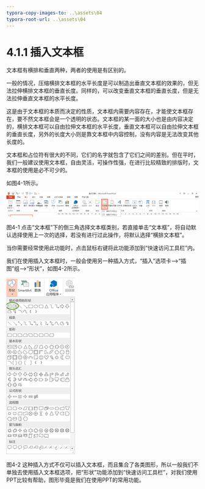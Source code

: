 ```yaml
---
typora-copy-images-to: ..\assets\04
typora-root-url: ..\assets\04
---
```


# 4.1.1  插入文本框

文本框有横排和垂直两种，两者的使用是有区别的。

一般的情况，压缩横排文本框的水平长度是可以制造出垂直文本框的效果的，但无法拉伸横排文本框的垂直长度。同样的，可以改变垂直文本框的垂直长度，但是无法拉伸垂直文本框的水平长度。

这是由于文本框的本质而决定的性质，文本框内需要内容存在，才能使文本框存在，要不然文本框会是一个透明的状态。文本框的某一面的大小也是由内容决定的，横排文本框可以自由拉伸文本框的水平长度，垂直文本框可以自由拉伸文本框的垂直长度，另外的长度大小则是靠文本框中内容控制，没有内容是无法改变其他长度的。

文本框和占位符有很大的不同，它们的名字就包含了它们之间的差别。但在平时，我们一般建议使用文本框，自由灵活，可操作性强，在进行比较精致的排版时，文本框的使用是必不可少的。

如图4-1所示。

![img](../../../.gitbook/assets/image001.png)

图4-1 点击“文本框”下的倒三角选择文本框类别，若直接单击“文本框”，将自动默认选择使用上一次的选择，若没有进行过此操作，将默认选择“横排文本框”。

当你需要经常使用此功能时，点击鼠标右键将此功能添加到“快速访问工具栏”内。

我们在使用插入文本框时，一般会使用另一种插入方式，“插入”选项卡——&gt;“插图”组——&gt;“形状”，如图4-2所示。

![img](../../../.gitbook/assets/image002%20%283%29.png)

图4-2 这种插入方式不仅可以插入文本框，而且集合了各类图形，所以一般我们不单独去使用插入文本框选项，把“形状”功能添加到“快速访问工具栏”，对我们使用PPT比较有帮助，图形毕竟是我们在使用PPT的常用功能。

